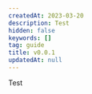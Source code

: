 ```yaml
---
createdAt: 2023-03-20
description: Test
hidden: false
keywords: []
tag: guide
title: v0.0.1
updatedAt: null
---
```


Test
